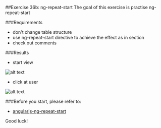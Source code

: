 ##Exercise 36b: ng-repeat-start
The goal of this exercise is practise ng-repeat-start

###Requirements 
* don't change table structure
* use ng-repeat-start directive to achieve the effect as in section
* check out comments

###Results

* start view

![alt text](app/assets/1.png, "1")

* click at user

![alt text](app/assets/2.png, "2")


###Before you start, please refer to:
* [angularjs-ng-repeat-start](https://egghead.io/lessons/angularjs-ng-repeat-start)

Good luck!
